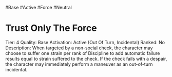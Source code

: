 #Base 
#Active
#Force 
#Neutral 

# Trust Only The Force
Tier: 4
Quality: Base
Activation: Active (Out Of Turn, Incidental)
Ranked: No
Description: When targeted by a non-social check, the character may choose to suffer one strain per rank of Discipline to add automatic failure results equal to strain suffered to the check. If the check fails with a despair, the character may immediately perform a maneuver as an out-of-turn incidental.
